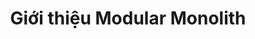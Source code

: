 ﻿---
url: [/post/gioi-thieu-modular-monolith]
title: "Giới thiệu Modular Monolith"
$attribute: PostMetadata(Id = 2, Title = "Giới thiệu Modular Monolith", Category = "Software Architecture", LastModified = "04-10-2025")
$layout: BlogContentLayout
---

